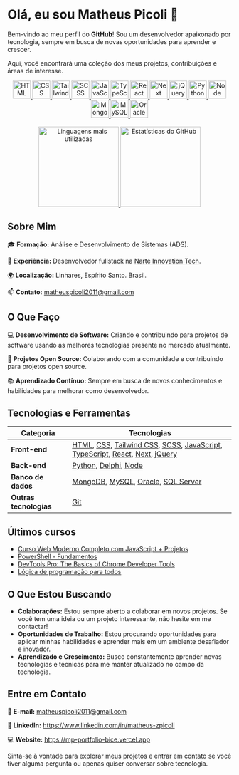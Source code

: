 # Olá, eu sou Matheus Picoli 👋

Bem-vindo ao meu perfil do **GitHub**! Sou um desenvolvedor apaixonado por tecnologia, sempre em busca de novas oportunidades para aprender e crescer.

Aqui, você encontrará uma coleção dos meus projetos, contribuições e áreas de interesse.

<div align="center">
  	<a href="https://github.com/matheuszpicoli">
		<img src="https://cdn.jsdelivr.net/gh/devicons/devicon/icons/html5/html5-original.svg" width="40" alt="HTML" />
		<img src="https://cdn.jsdelivr.net/gh/devicons/devicon/icons/css3/css3-original.svg" width="40" alt="CSS" />
		<img src="https://cdn.jsdelivr.net/gh/devicons/devicon/icons/tailwindcss/tailwindcss-original.svg" width="40" alt="Tailwind CSS" />
		<img src="https://cdn.jsdelivr.net/gh/devicons/devicon/icons/sass/sass-original.svg" width="40" alt="SCSS" />
		<img src="https://cdn.jsdelivr.net/gh/devicons/devicon/icons/javascript/javascript-original.svg" width="40" alt="JavaScript" />
		<img src="https://cdn.jsdelivr.net/gh/devicons/devicon/icons/typescript/typescript-original.svg" width="40" alt="TypeScript" />
		<img src="https://cdn.jsdelivr.net/gh/devicons/devicon/icons/react/react-original.svg" width="40" alt="React" />
		<img src="https://cdn.jsdelivr.net/gh/devicons/devicon/icons/nextjs/nextjs-original.svg" width="40" alt="Next" />
		<img src="https://cdn.jsdelivr.net/gh/devicons/devicon/icons/jquery/jquery-original.svg" width="40" alt="jQuery" />
		<img src="https://cdn.jsdelivr.net/gh/devicons/devicon/icons/python/python-original.svg" width="40" alt="Python" />
		<img src="https://cdn.jsdelivr.net/gh/devicons/devicon/icons/nodejs/nodejs-original.svg" width="40" alt="Node" />
		<img src="https://cdn.jsdelivr.net/gh/devicons/devicon/icons/mongodb/mongodb-original.svg" width="40" alt="MongoDB" />
		<img src="https://cdn.jsdelivr.net/gh/devicons/devicon/icons/mysql/mysql-original.svg" width="40" alt="MySQL" />
		<img src="https://cdn.jsdelivr.net/gh/devicons/devicon/icons/oracle/oracle-original.svg" width="40" alt="Oracle" />
		<div>‎ </div>
		<img height="180em" src="https://github-readme-stats.vercel.app/api/top-langs/?username=matheuszpicoli&layout=compact&langs_count=7&theme=react" alt="Linguagens mais utilizadas" />
		<img height="180em" src="https://github-readme-stats.vercel.app/api?username=matheuszpicoli&show_icons=true&theme=react&count_private=true" alt="Estatísticas do GitHub" />
 	 </a>
</div>


## Sobre Mim

🎓 **Formação:** Análise e Desenvolvimento de Sistemas (ADS).

💼 **Experiência:** Desenvolvedor fullstack na [Narte Innovation Tech](https://www.narte.com.br/).

🌍 **Localização:** Linhares, Espírito Santo. Brasil.

📫 **Contato:** matheuspicoli2011@gmail.com

## O Que Faço

💻 **Desenvolvimento de Software:** Criando e contribuindo para projetos de software usando as melhores tecnologias presente no mercado atualmente.

🚀 **Projetos Open Source:** Colaborando com a comunidade e contribuindo para projetos open source.

📚 **Aprendizado Contínuo:** Sempre em busca de novos conhecimentos e habilidades para melhorar como desenvolvedor.

## Tecnologias e Ferramentas

| **Categoria**          | **Tecnologias**                                                                                                                                                                                                                                                                                                                                                                                       |
| ---------------------- | ----------------------------------------------------------------------------------------------------------------------------------------------------------------------------------------------------------------------------------------------------------------------------------------------------------------------------------------------------------------------------------------------------- |
| **Front-end**          | [HTML](https://developer.mozilla.org/en-US/docs/Web/HTML), [CSS](https://developer.mozilla.org/en-US/docs/Web/CSS), [Tailwind CSS](https://tailwindcss.com), [SCSS](https://sass-lang.com), [JavaScript](https://developer.mozilla.org/en-US/docs/Web/JavaScript), [TypeScript](https://www.typescriptlang.org), [React](https://react.dev), [Next](https://nextjs.org), [jQuery](https://jquery.com) |
| **Back-end**           | [Python](https://www.python.org), [Delphi](https://www.embarcadero.com/br/products/delphi), [Node](https://nodejs.org/en/learn/getting-started/introduction-to-nodejs)                                                                                                                                                                                                                                |
| **Banco de dados**     | [MongoDB](https://www.mongodb.com/pt-br/docs), [MySQL](https://dev.mysql.com/doc), [Oracle](https://docs.oracle.com/en/database/oracle/oracle-database), [SQL Server](https://learn.microsoft.com/en-us/sql/?view=sql-server-ver16)                                                                                                                                                              |
| **Outras tecnologias** | [Git](https://git-scm.com/doc)                                                                                                                           |


## Últimos cursos
- [Curso Web Moderno Completo com JavaScript + Projetos](https://www.udemy.com/course/curso-web/?couponCode=ST11MT91624B)
- [PowerShell - Fundamentos](https://www.youtube.com/playlist?list=PLO_mlVzHgDw3EIKrT5rma_rmC4Lcc7ihT)
- [DevTools Pro: The Basics of Chrome Developer Tools](https://www.udemy.com/course/devtools-2017-the-basics-of-chrome-developer-tools/)
- [Lógica de programação para todos](https://www.udemy.com/course/logica-de-programacao-para-todos/)

## O Que Estou Buscando

- **Colaborações:** Estou sempre aberto a colaborar em novos projetos. Se você tem uma ideia ou um projeto interessante, não hesite em me contactar!
- **Oportunidades de Trabalho:** Estou procurando oportunidades para aplicar minhas habilidades e aprender mais em um ambiente desafiador e inovador.
- **Aprendizado e Crescimento:** Busco constantemente aprender novas tecnologias e técnicas para me manter atualizado no campo da tecnologia.

## Entre em Contato


📩 **E-mail:** matheuspicoli2011@gmail.com

💼 **LinkedIn:** https://www.linkedin.com/in/matheus-zpicoli

💻 **Website:**  https://mp-portfolio-bice.vercel.app

Sinta-se à vontade para explorar meus projetos e entrar em contato se você tiver alguma pergunta ou apenas quiser conversar sobre tecnologia.
